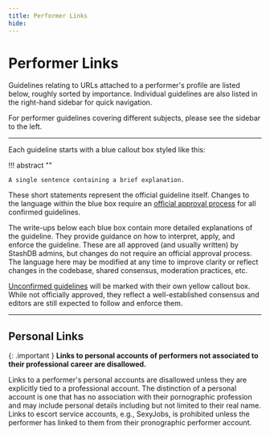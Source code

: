 ```yaml
---
title: Performer Links
hide:
---
```


# Performer Links

Guidelines relating to URLs attached to a performer's profile are listed below, roughly sorted by importance. Individual guidelines are also listed in the right-hand sidebar for quick navigation.

For performer guidelines covering different subjects, please see the sidebar to the left.

---

Each guideline starts with a blue callout box styled like this:

!!! abstract ""

    A single sentence containing a brief explanation.

These short statements represent the official guideline itself. Changes to the language within the blue box require an [official approval process](LINKZ) for all confirmed guidelines.

The write-ups below each blue box contain more detailed explanations of the guideline. They provide guidance on how to interpret, apply, and enforce the guideline. These are all approved (and usually written) by StashDB admins, but changes do not require an official approval process. The language here may be modified at any time to improve clarity or reflect changes in the codebase, shared consensus, moderation practices, etc.

[Unconfirmed guidelines](LINKZ) will be marked with their own yellow callout box. While not officially approved, they reflect a well-established consensus and editors are still expected to follow and enforce them.

---

## Personal Links

{: .important }
**Links to personal accounts of performers not associated to their professional career are disallowed.**

Links to a performer's personal accounts are disallowed unless they are explicitly tied to a professional account. The distinction of a personal account is one that has no association with their pornographic profession and may include personal details including but not limited to their real name. Links to escort service accounts, e.g., SexyJobs, is prohibited unless the performer has linked to them from their pronographic performer account.
